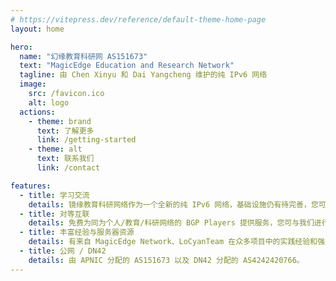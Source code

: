 ```yaml
---
# https://vitepress.dev/reference/default-theme-home-page
layout: home

hero:
  name: "幻缘教育科研网 AS151673"
  text: "MagicEdge Education and Research Network"
  tagline: 由 Chen Xinyu 和 Dai Yangcheng 维护的纯 IPv6 网络
  image: 
    src: /favicon.ico
    alt: logo
  actions:
    - theme: brand
      text: 了解更多
      link: /getting-started
    - theme: alt
      text: 联系我们
      link: /contact

features:
  - title: 学习交流
    details: 镜缘教育科研网络作为一个全新的纯 IPv6 网络，基础设施仍有待完善，您可与我们一同在学习中进步！
  - title: 对等互联
    details: 免费为同为个人/教育/科研网络的 BGP Players 提供服务，您可与我们进行对等互联抑或是成为我们的下游，详细信息请联系我们（邮箱）。
  - title: 丰富经验与服务器资源
    details: 有来自 MagicEdge Network、LoCyanTeam 在众多项目中的实践经验和强力的服务器资源支持，提供众多 PoP。
  - title: 公网 / DN42
    details: 由 APNIC 分配的 AS151673 以及 DN42 分配的 AS4242420766。
---
```


<style>
:root {
  --vp-home-hero-name-color: transparent;
  --vp-home-hero-name-background: -webkit-linear-gradient(120deg, rgb(0,82,217) 30%, #41d1ff);

  --vp-home-hero-image-background-image: linear-gradient(-45deg, rgb(0,82,217) 50%, #47caff 50%);
  --vp-home-hero-image-filter: blur(44px);
}

@media (min-width: 640px) {
  :root {
    --vp-home-hero-image-filter: blur(56px);
  }
}

@media (min-width: 960px) {
  :root {
    --vp-home-hero-image-filter: blur(68px);
  }
}
</style>

